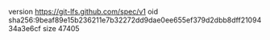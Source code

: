 version https://git-lfs.github.com/spec/v1
oid sha256:9beaf89e15b236211e7b32272dd9dae0ee655ef379d2dbb8dff2109434a3e6cf
size 47405
